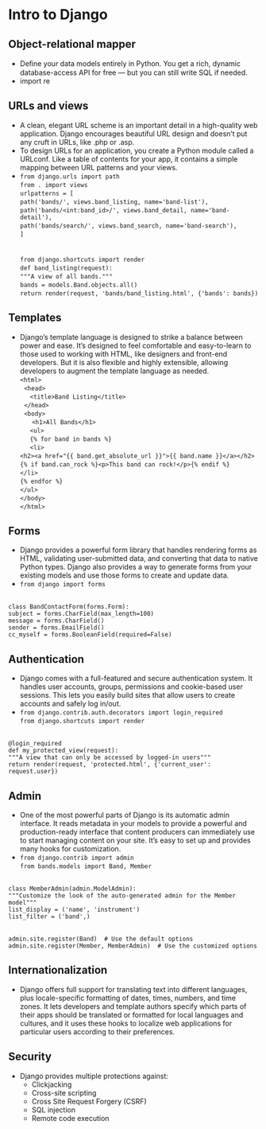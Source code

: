 # Intro to Django

## Object-relational mapper
+ Deﬁne your data models entirely in Python. You get a rich, dynamic database-access API for free — but you can still write SQL if needed.
+ import re

## URLs and views
+ A clean, elegant URL scheme is an important detail in a high-quality web application. Django encourages beautiful URL design and doesn’t put any cruft in URLs, like .php or .asp.
+ To design URLs for an application, you create a Python module called a URLconf. Like a table of contents for your app, it contains a simple mapping between URL patterns and your views.
+ `from django.urls import path`<br />
`from . import views`<br />
`urlpatterns = [`<br />
    `path('bands/', views.band_listing, name='band-list'),`<br />
    `path('bands/<int:band_id>/', views.band_detail, name='band-detail'),`<br />
    `path('bands/search/', views.band_search, name='band-search'),`<br />
`]`<br /> <br />     
`from django.shortcuts import render`<br />
`def band_listing(request):`<br />
    `"""A view of all bands."""`<br />
    `bands = models.Band.objects.all()`<br />
    `return render(request, 'bands/band_listing.html', {'bands': bands})`<br />

## Templates
+ Django’s template language is designed to strike a balance between power and ease. It’s designed to feel comfortable and easy-to-learn to those used to working with HTML, like designers and front-end developers. But it is also flexible and highly extensible, allowing developers to augment the template language as needed.<br />
`<html>`<br />
  &nbsp;&nbsp;`<head>`<br />
     &nbsp;&nbsp; &nbsp;&nbsp;`<title>Band Listing</title>`<br />
  &nbsp;&nbsp;`</head>`<br />
   &nbsp;&nbsp;`<body>`<br />
    &nbsp;&nbsp; &nbsp;&nbsp; `<h1>All Bands</h1>`<br />
     &nbsp;&nbsp; &nbsp;&nbsp;`<ul>`<br />
     &nbsp;&nbsp; &nbsp;&nbsp;`{% for band in bands %}`<br />
       &nbsp;&nbsp; &nbsp;&nbsp;`<li>`<br />
        `<h2><a href="{{ band.get_absolute_url }}">{{ band.name }}</a></h2>`<br />
        `{% if band.can_rock %}<p>This band can rock!</p>{% endif %}`<br />
      `</li>`<br />
    `{% endfor %}`<br />
    `</ul>`<br />
  `</body>`<br />
`</html>`<br />

## Forms
+ Django provides a powerful form library that handles rendering forms as HTML, validating user-submitted data, and converting that data to native Python types. Django also provides a way to generate forms from your existing models and use those forms to create and update data.
+ `from django import forms`<br /><br />

`class BandContactForm(forms.Form):`<br />
    `subject = forms.CharField(max_length=100)`<br />
    `message = forms.CharField()`<br />
    `sender = forms.EmailField()`<br />
    `cc_myself = forms.BooleanField(required=False)`<br />

## Authentication
+ Django comes with a full-featured and secure authentication system. It handles user accounts, groups, permissions and cookie-based user sessions. This lets you easily build sites that allow users to create accounts and safely log in/out.
+ `from django.contrib.auth.decorators import login_required`<br />
`from django.shortcuts import render`<br /><br />

`@login_required`<br />
`def my_protected_view(request):`<br />
    `"""A view that can only be accessed by logged-in users"""`<br />
    `return render(request, 'protected.html', {'current_user': request.user})`<br />

## Admin
+ One of the most powerful parts of Django is its automatic admin interface. It reads metadata in your models to provide a powerful and production-ready interface that content producers can immediately use to start managing content on your site. It’s easy to set up and provides many hooks for customization.
+ `from django.contrib import admin`<br />
`from bands.models import Band, Member`<br /><br />

`class MemberAdmin(admin.ModelAdmin):`<br />
    `"""Customize the look of the auto-generated admin for the Member model"""`<br />
    `list_display = ('name', 'instrument')`<br />
    `list_filter = ('band',)`<br /><br />

`admin.site.register(Band)  # Use the default options`<br />
`admin.site.register(Member, MemberAdmin)  # Use the customized options`<br />

## Internationalization
+ Django offers full support for translating text into different languages, plus locale-specific formatting of dates, times, numbers, and time zones. It lets developers and template authors specify which parts of their apps should be translated or formatted for local languages and cultures, and it uses these hooks to localize web applications for particular users according to their preferences.

## Security
+ Django provides multiple protections against:
  + Clickjacking
  + Cross-site scripting
  + Cross Site Request Forgery (CSRF)
  + SQL injection
  + Remote code execution
